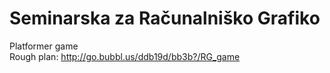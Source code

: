 # Seminarska za Računalniško Grafiko
Platformer game  
Rough plan: http://go.bubbl.us/ddb19d/bb3b?/RG_game
